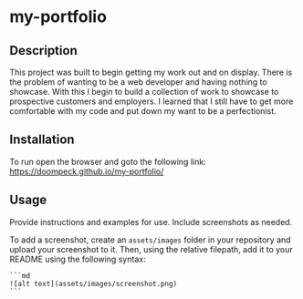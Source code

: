 # my-portfolio

## Description

This project was built to begin getting my work out and on display.  There is the problem of wanting to be a web developer and having nothing to showcase.  With this I begin to build a collection of work to showcase to prospective customers and employers.  I learned that I still have to get more comfortable with my code and put down my want to be a perfectionist.  

## Installation

To run open the browser and goto the following link:
https://doompeck.github.io/my-portfolio/

## Usage

Provide instructions and examples for use. Include screenshots as needed.

To add a screenshot, create an `assets/images` folder in your repository and upload your screenshot to it. Then, using the relative filepath, add it to your README using the following syntax:

    ```md
    ![alt text](assets/images/screenshot.png)
    ```

